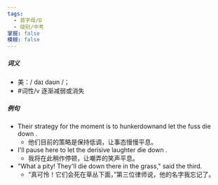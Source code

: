 ```yaml
---
tags:
  - 首字母/D
  - 级别/中考
掌握: false
模糊: false
---
```

##### 词义
- 美：/ daɪ daʊn /；
- #词性/v  逐渐减弱或消失
##### 例句
- Their strategy for the moment is to hunkerdownand let the fuss die down .
	- 他们目前的策略是保持低调，让事态慢慢平息。
- I'll pause here to let the derisive laughter die down .
	- 我将在此稍作停顿，让嘲弄的笑声平息。
- "What a pity! They'll die down there in the grass," said the third.
	- “真可怜！它们会死在草丛下面，”第三位律师说，他的名字我忘记了。
